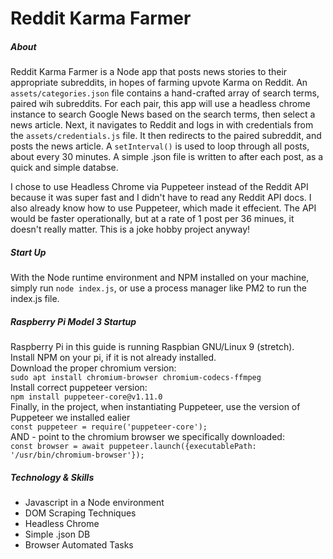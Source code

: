 # Reddit Karma Farmer

##### About
Reddit Karma Farmer is a Node app that posts news stories to their appropriate subreddits, in hopes of farming upvote Karma on Reddit. An `assets/categories.json` file contains a hand-crafted array of search terms, paired wih subreddits. For each pair, this app will use a headless chrome instance to search Google News based on the search terms, then select a news article. Next, it navigates to Reddit and logs in with credentials from the `assets/credentials.js` file. It then redirects to the paired subreddit, and posts the news article. A `setInterval()` is used to loop through all posts, about every 30 minutes. A simple .json file is written to after each post, as a quick and simple databse.

I chose to use Headless Chrome via Puppeteer instead of the Reddit API because it was super fast and I didn't have to read any Reddit API docs. I also already know how to use Puppeteer, which made it effecient. The API would be faster operationally, but at a rate of 1 post per 36 minues, it doesn't really matter. This is a joke hobby project anyway! 

##### Start Up
With the Node runtime environment and NPM installed on your machine, simply run `node index.js`, or use a process manager like PM2 to run the index.js file.

##### Raspberry Pi Model 3 Startup
Raspberry Pi in this guide is running Raspbian GNU/Linux 9 (stretch).  
Install NPM on your pi, if it is not already installed.  
Download the proper chromium version:  
    `sudo apt install chromium-browser chromium-codecs-ffmpeg`  
Install correct puppeteer version:  
    `npm install puppeteer-core@v1.11.0`  
Finally, in the project, when instantiating Puppeteer, use the version of Puppeteer we installed ealier  
    `const puppeteer = require('puppeteer-core');`  
AND - point to the chromium browser we specifically downloaded:  
    `const browser = await puppeteer.launch({executablePath: '/usr/bin/chromium-browser'});`
    
##### Technology & Skills
- Javascript in a Node environment
- DOM Scraping Techniques
- Headless Chrome
- Simple .json DB
- Browser Automated Tasks
